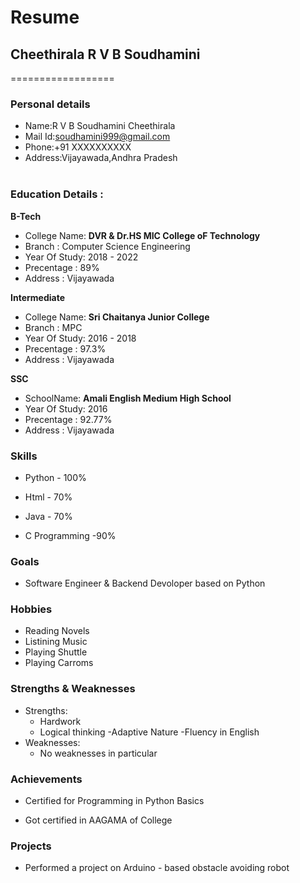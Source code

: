 # Resume

## Cheethirala R V B Soudhamini
==================

### Personal details

- Name:R V B Soudhamini Cheethirala<br>
- Mail Id:soudhamini999@gmail.com<br>
- Phone:+91 XXXXXXXXXX <br>
- Address:Vijayawada,Andhra Pradesh <br><br>
### Education Details :

**B-Tech**

- College Name: __DVR & Dr.HS MIC College oF Technology__<br>
- Branch : Computer Science Engineering<br>
- Year Of Study: 2018 - 2022<br>
- Precentage : 89%<br>
- Address : Vijayawada<br>

**Intermediate**
- College Name: __Sri Chaitanya Junior College__<br>
- Branch : MPC<br>
- Year Of Study: 2016 - 2018<br>
- Precentage : 97.3%<br>
- Address : Vijayawada<br>

**SSC**
- SchoolName: __Amali English Medium High School__<br>
- Year Of Study: 2016<br>
- Precentage : 92.77%<br>
- Address : Vijayawada<br>

### **Skills**

- Python - 100%

- Html - 70%

- Java - 70%

- C Programming -90%

### **Goals**

- Software Engineer & Backend Devoloper based on Python

### **Hobbies**

- Reading Novels<br>
- Listining Music<br>
- Playing Shuttle<br>
- Playing Carroms<br>

### **Strengths & Weaknesses**
- Strengths:
  - Hardwork
  - Logical thinking
  -Adaptive Nature
  -Fluency in English
- Weaknesses:
  - No weaknesses in particular
 
### **Achievements**
 
 - Certified for Programming in Python Basics

 - Got certified in AAGAMA of College
 
###  **Projects**

- Performed a project on Arduino - based obstacle avoiding robot
 
 
 
